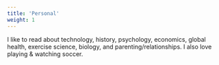 ```yaml
---
title: 'Personal'
weight: 1
---
```


<style>
  .balloon-card-item-content {
    max-width: 500px;
    margin: 0 auto;
  }
</style>

I like to read about technology, history, psychology, economics, global health, exercise science, biology, and parenting/relationships. I also love playing & watching soccer. 